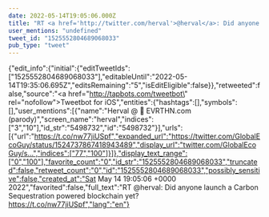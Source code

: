 ```yaml
---
date: 2022-05-14T19:05:06.000Z
title: "RT <a href='http://twitter.com/herval'>@herval</a>: Did anyone launch a Carbon Sequestration powered blockchain yet? https://t.co/nw77jiUSpf″"
user_mentions: "undefined"
tweet_id: "1525552804689068033"
pub_type: "tweet"
---
```

{"edit_info":{"initial":{"editTweetIds":["1525552804689068033"],"editableUntil":"2022-05-14T19:35:06.695Z","editsRemaining":"5","isEditEligible":false}},"retweeted":false,"source":"<a href=\"http://tapbots.com/tweetbot\" rel=\"nofollow\">Tweetbot for iΟS</a>","entities":{"hashtags":[],"symbols":[],"user_mentions":[{"name":"Herval @ 🐹 EVRTHN.com (parody)","screen_name":"herval","indices":["3","10"],"id_str":"5498732","id":"5498732"}],"urls":[{"url":"https://t.co/nw77jiUSpf","expanded_url":"https://twitter.com/GlobalEcoGuy/status/1524737867418943489","display_url":"twitter.com/GlobalEcoGuy/s…","indices":["77","100"]}]},"display_text_range":["0","100"],"favorite_count":"0","id_str":"1525552804689068033","truncated":false,"retweet_count":"0","id":"1525552804689068033","possibly_sensitive":false,"created_at":"Sat May 14 19:05:06 +0000 2022","favorited":false,"full_text":"RT @herval: Did anyone launch a Carbon Sequestration powered blockchain yet? https://t.co/nw77jiUSpf","lang":"en"}
